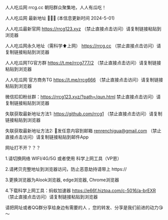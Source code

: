 人人吃瓜网 rrcg.cc 朝阳群众聚集地，人人有瓜吃！

人人吃瓜网 最新地址 🍉🍉🍉 (本信息更新时间 2024-5-01)

人人吃瓜最新官网 https://rrcg123.xyz （禁止直接点击访问）请复制链接粘贴到浏览器

人人吃瓜网永久地址（需科学⬆️上网） https://rrcg.cc （禁止直接点击访问）请复制链接粘贴到浏览器

人人吃瓜网TG官方群 https://t.me/rrcg777/2 （禁止直接点击访问）请复制链接粘贴到浏览器

人人吃瓜网 官方商务TG https://t.me/rrcg666 （禁止直接点击访问）请复制链接粘贴到浏览器

微信扣扣粉丝群：https://rrcg123.xyz/?path=/qun.html  禁止直接点击访问）请复制链接粘贴到浏览器

失联获取最新地址方法1: https://github.com/rrcg1 （禁止直接点击访问）请复制链接粘贴到浏览器

失联获取最新地址方法2: 📧发任意内容到邮箱 renrenchigua@gmail.com （禁止直接点击访问）请复制链接粘贴到邮件App

网址打不开？？？

1.请切换网络 WIFI/4G/5G 或者使用 科学上网工具（VP恩）

2.请拷贝完整地址到浏览器访问，防止恶意劫持请带上 https://

3.更换浏览器为Alook浏览器, edge浏览器, Chrome浏览器

4.下载科学上网工具：蚂蚁加速器 https://e66f.hiztpa.com/c-5016/a-brEXR （禁止直接点击访问）请复制链接粘贴到浏览器

请把网址或者QQ群分享给身边有需要的人 ，您的转发、分享是我们前进的动力😘～
